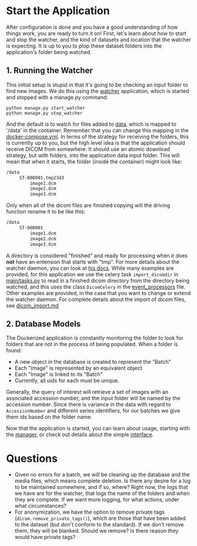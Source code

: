 # Start the Application
After configuration is done and you have a good understanding of how things work, you are ready to turn it on! First, let's learn about how to start and stop the watcher, and the kind of datasets and location that the watcher is expecting. It is up to you to plop these dataset folders into the application's folder being watched.

## 1. Running the Watcher
This initial setup is stupid in that it's going to be checking an input folder to find new images. We do this using the [watcher](../sendit/apps/watcher) application, which is started and stopped with a manage.py command:

```
python manage.py start_watcher
python manage.py stop_watcher
```

And the default is to watch for files added to [data](../data), which is mapped to '/data' in the container. Remember that you can change this mapping in the [docker-compose.yml](../docker-compose.yml). In terms of the strategy for receiving the folders, this is currently up to you, but the high level idea is that the application should receive DICOM from somewhere. It should use an atomic download strategy, but with folders, into the application data input folder. This will mean that when it starts, the folder (inside the container) might look like:
 
 
```bash
/data
     ST-000001.tmp2343
         image1.dcm 
         image2.dcm 
         image3.dcm 

```
Only when all of the dicom files are finished copying will the driving function rename it to be like this:


```bash
/data
     ST-000001
         image1.dcm 
         image2.dcm 
         image3.dcm 

```

A directory is considered "finished" and ready for processing when it does **not** have an entension that starts with "tmp". For more details about the watcher daemon, you can look at [his docs](watcher.md). While many examples are provided, for this application we use the celery task `import_dicomdir` in [main/tasks.py](../sendit/apps/main/tasks.py) to read in a finished dicom directory from the directory being watched, and this uses the class `DicomCelery` in the [event_processors](../sendit/apps/watcher/event_processors.py) file. Other examples are provided, in the case that you want to change or extend the watcher daemon. For complete details about the import of dicom files, see [dicom_import.md](dicom_import.md)


## 2. Database Models
The Dockerized application is constantly monitoring the folder to look for folders that are not in the process of being populated. When a folder is found:

 - A new object in the database is created to represent the "Batch"
 - Each "Image" is represented by an equivalent object
 - Each "Image" is linked to its "Batch"
 - Currently, all uids for each must be unique.

Generally, the query of interest will retrieve a set of images with an associated accession number, and the input folder will be named by the accession number. Since there is variance in the data with regard to `AccessionNumber` and different series identifiers, for our batches we give them ids based on the folder name.

Now that the application is started, you can learn about usage, starting with the [manager](manager.md), or check out details about the simple [interface](interface.md).

# Questions
 - Given no errors for a batch, we will be cleaning up the database and the media files, which means complete deletion. Is there any desire for a log to be maintained somewhere, and if so, where? Right now, the logs that we have are for the watcher, that logs the name of the folders and when they are complete. If we want more logging, for what actions, under what circumstances?
 - For anonymization, we have the option to remove private tags (`dicom.remove_private_tags()`), which are those that have been added to the dataset (but don't conform to the standard). If we don't remove them, they will be blanked. Should we remove? Is there reason they would have private tags?

